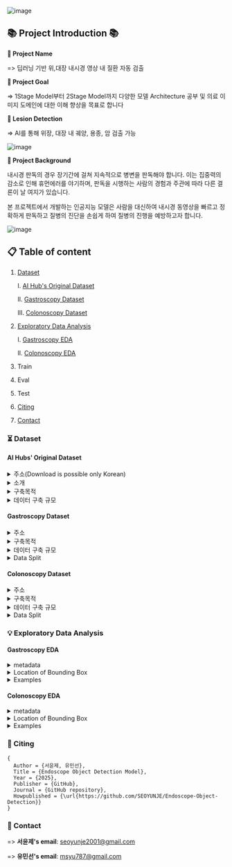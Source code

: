 ![image](https://github.com/user-attachments/assets/781a248d-6091-438a-b3ec-674da69c4bd4)


## 📚 Project Introduction 📚
**📌 Project Name** 
   
=> 딥러닝 기반 위,대장 내시경 영상 내 질환 자동 검출 
    
**📌 Project Goal**
    
=> 1Stage Model부터 2Stage Model까지 다양한 모델 Architecture 공부 및 의료 이미지 도메인에 대한 이해 향상을 목표로 합니다 

**📌 Lesion Detection**

=> AI를 통해 위장, 대장 내 궤양, 용종, 암 검출 가능 

![image](https://github.com/user-attachments/assets/8ba85673-6c77-465c-a990-688d4f6ff05b)


**📌 Project Background**

내시경 판독의 경우 장기간에 걸쳐 지속적으로 병변을 판독해야 합니다. 이는 집중력의 감소로 인해 휴먼에러를 야기하며, 판독을 시행하는 사람의 경험과 주관에 따라 다른 결론이 날 여지가 있습니다.

본 프로젝트에서 개발하는 인공지능 모델은 사람을 대신하여 내시경 동영상을 빠르고 정확하게 판독하고 질병의 진단을 손쉽게 하여 질병의 진행을 예방하고자 합니다.

![image](https://github.com/user-attachments/assets/adb89331-959d-419c-985d-564bf5452960)

   
## 📋 Table of content
1. [Dataset](https://github.com/SEOYUNJE/Endoscope-Object-Detection/blob/main/README.md#-dataset)
   
    I. [AI Hub's Original Dataset](https://github.com/SEOYUNJE/Endoscope-Object-Detection/blob/main/README.md#ai-hubs-original-dataset)
   
    II. [Gastroscopy Dataset](https://github.com/SEOYUNJE/Endoscope-Object-Detection/blob/main/README.md#gastroscopy-dataset)
   
    III. [Colonoscopy Dataset](https://github.com/SEOYUNJE/Endoscope-Object-Detection/blob/main/README.md#colonoscopy-dataset)
   
2. [Exploratory Data Analysis](https://github.com/SEOYUNJE/Endoscope-Object-Detection/blob/main/README.md#-exploratory-data-analysis)
   
    I. [Gastroscopy EDA](https://github.com/SEOYUNJE/Endoscope-Object-Detection/blob/main/README.md#gastroscopy-eda)
   
    II. [Colonoscopy EDA](https://github.com/SEOYUNJE/Endoscope-Object-Detection/blob/main/README.md#colonoscopy-eda)

4. Train

5. Eval

6. Test 

7. [Citing](https://github.com/SEOYUNJE/Endoscope-Object-Detection/blob/main/README.md#-citing)

8. [Contact](https://github.com/SEOYUNJE/Endoscope-Object-Detection/blob/main/README.md#-contact)

### ⏳ Dataset

#### AI Hubs' Original Dataset

<details> 
<summary>주소(Download is possible only Korean)</summary>
<br>
=> https://www.aihub.or.kr/aihubdata/data/view.do?currMenu=115&topMenu=100&aihubDataSe=data&dataSetSn=71666
</details>

<details> 
<summary>소개</summary>
<br>
=> 실제 위, 대장 내시경의 궤양, 용종, 암 이미지를 기반으로 위 20,000장(궤양 5,000장, 용종 5,000장, 암 10,000장), 대장 20,000장(궤양 5,000장, 
용종 5,000장, 암 10,000장) 총 40,000장의 내시경 이미지 합성 이미지를 생성
</details>
  
<details> 
<summary>구축목적</summary>
<br>
=> 개인 정보 이슈가 없이 누구나 사용가능한 헬스케어 데이터를 배포하기 위한 목적으로, 실제의 위/대장 내시경을 기반으로 생성AI를 통해 위/대장 내시    경 이미지를 합성함
   
</details>

<details> 
<summary>데이터 구축 규모</summary>
<br>
=> 내시경 이미지 합성데이터 총 4만장 (위 합성데이터 2만장, 대장 합성데이터 2만장)
   
![image](https://github.com/user-attachments/assets/600fa2ad-17be-49dd-842b-2ca6ca81a255)
</details>


#### Gastroscopy Dataset

<details> 
<summary>주소</summary>
<br>
=> https://www.kaggle.com/datasets/msyu78/gastroscopy-meta
</details>


<details> 
<summary>구축목적</summary>
<br>
=> 리소스 자원의 한계로 인해 4만장의 대용량 데이터셋 학습에 무리가 있음. 이에 리소스 자원 내 모델 학습 및 최적화를 위해 소규모 데이터셋을 구축함. 
</details>

<details>
<summary>데이터 구축 규모</summary>
<br>
위 내시경 이미지 합성데이터 2,000장(암 1,000장, 용종 500장, 궤양 497장)

![image](https://github.com/user-attachments/assets/d471a294-1d91-4b48-a8dc-f944c11bb095)
</details>

<details> 
<summary>Data Split</summary>
<br>
   
![image](https://github.com/user-attachments/assets/3714a459-97ff-4c61-9ff1-9357f8447a70)

</details>


#### Colonoscopy Dataset

<details> 
<summary>주소</summary>
<br>
=> https://www.kaggle.com/datasets/msyu78/metadataset
</details>

<details> 
<summary>구축목적</summary>
<br>
=> 리소스 자원의 한계로 인해 4만장의 대용량 데이터셋 학습에 무리가 있음. 이에 리소스 자원 내 모델 학습 및 최적화를 위해 소규모 데이터셋을 구축함. 
</details>

<details>
<summary>데이터 구축 규모</summary>
<br>
대장 내시경 이미지 합성데이터 2,000장(암 1,000장, 용종 500장, 궤양 496장)
   
![image](https://github.com/user-attachments/assets/1713067a-f845-406d-9bdb-70ee1949d1e6)


</details>

<details> 
<summary>Data Split</summary>
<br>
   
![image](https://github.com/user-attachments/assets/3714a459-97ff-4c61-9ff1-9357f8447a70)

</details>


### 💡 Exploratory Data Analysis

#### Gastroscopy EDA

<details>
<summary>metadata</summary>
<br>
   
| Meta      | Count |
|----------------------|-------|
| Total Image with bbox annotation| 1997   |
| Average of bboxes per image  | 1   |
| The most bboxes in one image | 29   |
| The least bboxes in one image  | 1   |
</details>

<details>
<summary>Location of Bounding Box</summary>
<br>

![image](https://github.com/user-attachments/assets/d2bfa085-347e-4f20-aba9-a87e31f8a07c)
</details>

<details>
<summary>Examples</summary>
<br>

- Ulcer Example
  
![image](https://github.com/user-attachments/assets/d2b4cc6e-ae9f-4b07-88df-42e791a1c3c7)

- Polyp Example
  
![image](https://github.com/user-attachments/assets/b58bff8a-861d-4f67-8d8b-7cc533b939b1)

- Cancer Example
  
![image](https://github.com/user-attachments/assets/4b319992-379d-4f25-b948-a80d2abfab6e)

</details>


#### Colonoscopy EDA

<details>
<summary>metadata</summary>
<br>
   
| Meta      | Count |
|----------------------|-------|
| Total Image with bbox annotation| 1996   |
| Average of bboxes per image  | 1   |
| The most bboxes in one image | 10   |
| The least bboxes in one image  | 1   |
</details>

<details>
<summary>Location of Bounding Box</summary>
<br>

![image](https://github.com/user-attachments/assets/d96d798d-05cc-4bbc-8dfb-ab46703cea1c)

</details>

<details>
<summary>Examples</summary>
<br>

- Ulcer Example
  
![image](https://github.com/user-attachments/assets/24a66ee0-b475-4b8d-9208-83564497529a)


- Polyp Example
  
![image](https://github.com/user-attachments/assets/8dd3e9e8-3f42-47ce-9442-50647a25c503)


- Cancer Example
  
![image](https://github.com/user-attachments/assets/8bc85778-27cd-45c9-837f-2b7b4651e4cf)


</details>

### 📝 Citing
    {
      Author = {서윤제, 유민선},
      Title = {Endoscope Object Detection Model},
      Year = {2025},
      Publisher = {GitHub},
      Journal = {GitHub repository},
      Howpublished = {\url{https://github.com/SEOYUNJE/Endoscope-Object-Detection}}
    }


### 🧧 Contact

=> **서윤제's email**: seoyunje2001@gmail.com

=> **유민선's email**: msyu787@gmail.com
